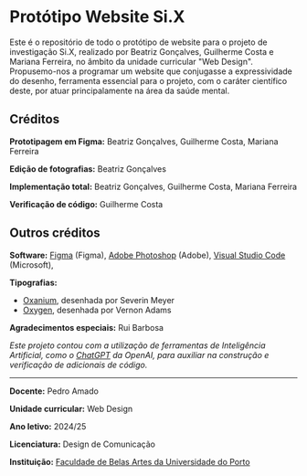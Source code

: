 # Protótipo Website Si.X
Este é o repositório de todo o protótipo de website para o projeto de investigação Si.X, realizado por Beatriz Gonçalves, Guilherme Costa e Mariana Ferreira, no âmbito da unidade curricular "Web Design". Propusemo-nos a programar um website que conjugasse a expressividade do desenho, ferramenta essencial para o projeto, com o caráter científico deste, por atuar principalamente na área da saúde mental.

## Créditos
**Prototipagem em Figma:** Beatriz Gonçalves, Guilherme Costa, Mariana Ferreira

**Edição de fotografias:** Beatriz Gonçalves

**Implementação total:** Beatriz Gonçalves, Guilherme Costa, Mariana Ferreira

**Verificação de código:** Guilherme Costa

## Outros créditos
**Software:**
[Figma](https://www.figma.com/) (Figma),
[Adobe Photoshop](https://www.adobe.com/products/photoshop.html) (Adobe),
[Visual Studio Code](https://code.visualstudio.com/) (Microsoft),

**Tipografias:**
- [Oxanium](https://fonts.google.com/specimen/Oxanium), desenhada por Severin Meyer
- [Oxygen](https://fonts.google.com/specimen/Oxygen), desenhada por Vernon Adams

**Agradecimentos especiais:** Rui Barbosa


*Este projeto contou com a utilização de ferramentas de Inteligência Artificial, como o [ChatGPT](https://chatgpt.com) da OpenAI, para auxiliar na construção e verificação de adicionais de código.*

---

**Docente:** Pedro Amado

**Unidade curricular:** Web Design

**Ano letivo:** 2024/25

**Licenciatura:** Design de Comunicação

**Instituição:** [Faculdade de Belas Artes da Universidade do Porto](https://www.up.pt/fbaup/)
